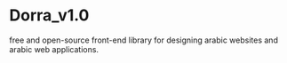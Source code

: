 # Dorra_v1.0
free and open-source front-end library for designing arabic websites and arabic web applications.
